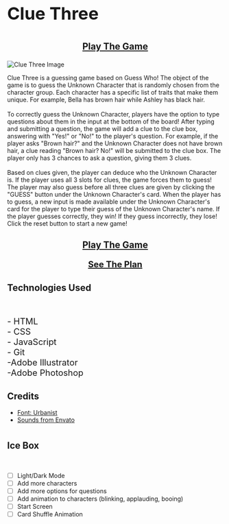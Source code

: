 

# <p style="font-size: 40px;">Clue Three</p>
## <p style= "text-align: center;"> [Play The Game](https://clue-three.netlify.app/)</p>
![Clue Three Image](https://i.imgur.com/8pBiWBV.png)

<p>Clue Three is a guessing game based on Guess Who! The object of the game is to guess the Unknown Character that is randomly chosen from the character group. Each character has a specific list of traits that make them unique. For example, Bella has brown hair while Ashley has black hair. <br><br> To correctly guess the Unknown Character, players have the option to type questions about them in the input at the bottom of the board! After typing and submitting a question, the game will add a clue to the clue box, answering with "Yes!" or "No!" to the player's question. For example, if the player asks "Brown hair?" and the Unknown Character does not have brown hair, a clue reading "Brown hair? No!"
will be submitted to the clue box. The player only has 3 chances to ask a question, giving them 3 clues. <br></br>Based on clues given, the player can deduce who the Unknown Character is. If the player uses all 3 slots for clues, the game forces them to guess! The player may also guess before all three clues are given by clicking the "GUESS" button under the Unknown Character's card. When the player has to guess, a new input is made available under the Unknown Character's card for the player to type their guess of the Unknown Character's name. If the player guesses correctly, they win! If they guess incorrectly, they lose!
Click the reset button to start a new game!</p>


## <p style= "text-align: center;"> [Play The Game](https://clue-three.netlify.app/)</p> <p style= "text-align: center; font-size: 20px"> [See The Plan](https://whimsical.com/clue-three-6Fkfci9RQqqTUBW7xp9SZx@VsSo8s35WwNYV5SvbVYexA)</p>

## Technologies Used

<br>
<p style="font-size: 20px;">
- HTML
<br>
- CSS
<br>
- JavaScript
<br>
- Git
<br>
-Adobe Illustrator
<br>
-Adobe Photoshop
<p>


## Credits
- [Font: Urbanist](https://fonts.google.com/specimen/Urbanist)
- [Sounds from Envato](https://elements.envato.com/sound-effects)


#
## Ice Box

<br>

- [ ] Light/Dark Mode
- [ ] Add more characters
- [ ] Add more options for questions
- [ ] Add animation to characters (blinking, applauding, booing)
- [ ] Start Screen
- [ ] Card Shuffle Animation
